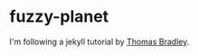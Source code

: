 fuzzy-planet
============

I'm following a jekyll tutorial by [Thomas Bradley](https://www.youtube.com/playlist?list=PLWjCJDeWfDdfVEcLGAfdJn_HXyM4Y7_k- "YouTube playlist: Jekyll 39 Videos").
